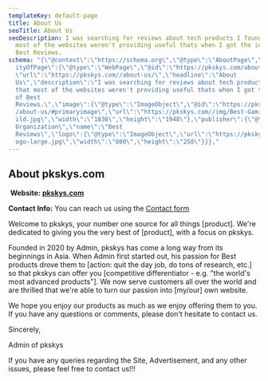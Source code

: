 ```yaml
---
templateKey: default-page
title: About Us
seoTitle: About Us
seoDescription: I was searching for reviews about tech products I found that
  most of the websites weren't providing useful thats when I got the idea of
  Best Reviews.
schema: "{\"@context\":\"https://schema.org\",\"@type\":\"AboutPage\",\"mainEnt\
  ityOfPage\":{\"@type\":\"WebPage\",\"@id\":\"https://pkskys.com/about-us/\"},\
  \"url\":\"https://pkskys.com//about-us/\",\"headline\":\"About
  Us\",\"description\":\"I was searching for reviews about tech products I found
  that most of the websites weren't providing useful thats when I got the idea
  of Best
  Reviews.\",\"image\":{\"@type\":\"ImageObject\",\"@id\":\"https://pkskys.com/\
  /about-us/#primaryimage\",\"url\":\"https://pkskys.com//img/Best-Gaming-PC-Bu\
  ild.jpg\",\"width\":\"1836\",\"height\":\"1948\"},\"publisher\":{\"@type\":\"\
  Organization\",\"name\":\"Best
  Reviews\",\"logo\":{\"@type\":\"ImageObject\",\"url\":\"https://pkskys.com//l\
  ogo-large.jpg\",\"width\":\"800\",\"height\":\"258\"}}},"
---
```

## About pkskys.com

 **Website: [pkskys.com](https://www.pkskys.com/)**

**Contact Info:** You can reach us using the [Contact form](https://www.pkskys.com/contact-us/)

Welcome to pkskys, your number one source for all things \[product]. We're dedicated to giving you the very best of \[product], with a focus on pkskys.

Founded in 2020 by Admin, pkskys has come a long way from its beginnings in Asia. When Admin first started out, his passion for Best products drove them to \[action: quit the day job, do tons of research, etc.] so that pkskys can offer you \[competitive differentiator - e.g. "the world's most advanced products"]. We now serve customers all over the world and are thrilled that we're able to turn our passion into \[my/our] own website.

We hope you enjoy our products as much as we enjoy offering them to you. If you have any questions or comments, please don't hesitate to contact us.

Sincerely,

Admin of pkskys

If you have any queries regarding the Site, Advertisement, and any other issues, please feel free to contact us!!!